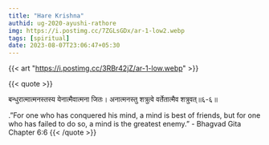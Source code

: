 ```yaml
---
title: "Hare Krishna"
authid: ug-2020-ayushi-rathore
img: https://i.postimg.cc/7ZGLsGDx/ar-1-low2.webp
tags: [spiritual]
date: 2023-08-07T23:06:47+05:30
---
```


{{< art "https://i.postimg.cc/3RBr42jZ/ar-1-low.webp" >}}

{{< quote >}}

बन्धुरात्मात्मनस्तस्य
येनात्मैवात्मना जितः।
अनात्मनस्तु शत्रुत्वे
वर्तेतात्मैव शत्रुवत्॥६-६॥

.”For one who has conquered his mind, a mind is best of friends, but for one who has failed to do so, a mind is the greatest enemy.” - Bhagvad Gita Chapter 6:6
{{< /quote >}}
